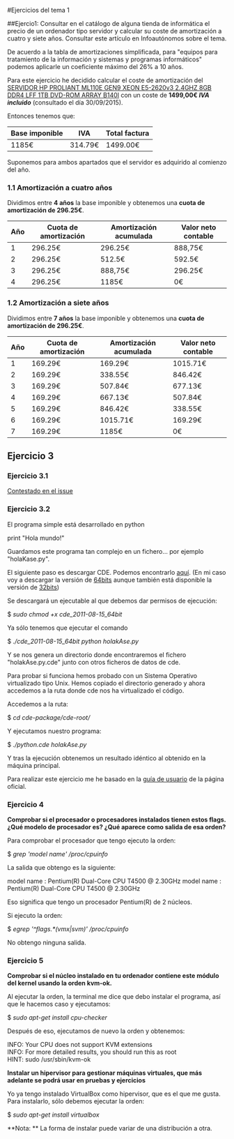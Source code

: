 #Ejercicios del tema 1

##Ejercio1: Consultar en el catálogo de alguna tienda de informática el precio de un ordenador tipo servidor y calcular su coste de amortización a cuatro y siete años. Consultar este artículo en Infoautónomos sobre el tema.

De acuerdo a la tabla de amortizaciones simplificada, para "equipos para tratamiento de la información y sistemas y programas informáticos" podemos aplicarle un coeficiente máximo del 26% a 10 años.

Para este ejercicio he decidido calcular el coste de amortización del [SERVIDOR HP PROLIANT ML110E GEN9 XEON E5-2620v3 2.4GHZ 8GB DDR4 LFF 1TB DVD-ROM ARRAY B140I](http://www.dynos.es/servidor-hp-proliant-ml110e-gen9-xeon-e5-2620v3-2.4ghz-8gb-ddr4-lff-1tb-dvd-rom-array-b140i-888793950609__794996-425.html) con un coste de __1499,00€ *IVA incluido*__ (consultado el día 30/09/2015).


Entonces tenemos que:

| Base imponible |   IVA   | Total factura |
|----------------|---------|---------------|
|      1185€     | 314.79€ |    1499.00€   |


Suponemos para ambos apartados que el servidor es adquirido al comienzo del año.

### 1.1 Amortización a cuatro años

Dividimos entre **4 años** la base imponible y obtenemos una **cuota de amortización de 296.25€**.

| Año | Cuota de amortización| Amortización acumulada | Valor neto contable |
|-----|----------------------|------------------------|---------------------|
|  1  | 296.25€              | 296.25€                | 888,75€             |
|  2  | 296.25€              | 512.5€                 | 592.5€              |
|  3  | 296.25€              | 888,75€                | 296.25€             |
|  4  | 296.25€              | 1185€                  | 0€                  |

### 1.2 Amortización a siete años

Dividimos entre **7 años** la base imponible y obtenemos una **cuota de amortización de 296.25€**.

| Año | Cuota de amortización| Amortización acumulada | Valor neto contable |
|-----|----------------------|------------------------|---------------------|
|  1  | 169.29€              | 169.29€                | 1015.71€            |
|  2  | 169.29€              | 338.55€                | 846.42€             |
|  3  | 169.29€              | 507.84€                | 677.13€             |
|  4  | 169.29€              | 667.13€                | 507.84€             |
|  5  | 169.29€              | 846.42€                | 338.55€             |
|  6  | 169.29€              | 1015.71€               | 169.29€             |
|  7  | 169.29€              | 1185€                  | 0€                  |


## Ejercicio 3

### Ejercicio 3.1

[Contestado en el issue](https://github.com/JJ/IV-2015-16/issues/1)

### Ejercicio 3.2

El programa simple está desarrollado en python

print "Hola mundo!"

Guardamos este programa tan complejo en un fichero... por ejemplo "holaKase.py".

El siguiente paso es descargar CDE. Podemos encontrarlo [aquí](http://www.pgbovine.net/cde.html). (En mi caso voy a descargar la versión de [64bits](https://github.com/downloads/pgbovine/CDE/cde_2011-08-15_64bit) aunque también está disponible la versión de [32bits](https://github.com/downloads/pgbovine/CDE/cde_2011-08-15_32bit))

Se descargará un ejecutable al que debemos dar permisos de ejecución:

$ *sudo chmod +x cde_2011-08-15_64bit*

Ya sólo tenemos que ejecutar el comando

$ *./cde_2011-08-15_64bit python holakAse.py*

Y se nos genera un directorio donde encontraremos el fichero "holakAse.py.cde" junto con otros ficheros de datos de cde.

Para probar si funciona hemos probado con un Sistema Operativo virtualizado tipo Unix. Hemos copiado el directorio generado y ahora accedemos a la ruta donde cde nos ha virtualizado el código.

Accedemos a la ruta:

$ *cd cde-package/cde-root/<ruta>*

Y ejecutamos nuestro programa:

$ *./python.cde holakAse.py*

Y tras la ejecución obtenemos un resultado idéntico al obtenido en la máquina principal.

Para realizar este ejercicio me he basado en la [guía de usuario](http://www.pgbovine.net/cde/manual/) de la página oficial.

### Ejercicio 4

**Comprobar si el procesador o procesadores instalados tienen estos flags. ¿Qué modelo de procesador es? ¿Qué aparece como salida de esa orden?**

Para comprobar el procesador que tengo ejecuto la orden:

$ *grep 'model name' /proc/cpuinfo*

La salida que obtengo es la siguiente:

model name	: Pentium(R) Dual-Core CPU       T4500  @ 2.30GHz
model name	: Pentium(R) Dual-Core CPU       T4500  @ 2.30GHz

Eso significa que tengo un procesador Pentium(R) de 2 núcleos.

Si ejecuto la orden:

$ _egrep '^flags.*(vmx|svm)' /proc/cpuinfo_

No obtengo ninguna salida.

### Ejercicio 5

**Comprobar si el núcleo instalado en tu ordenador contiene este módulo del kernel usando la orden kvm-ok.**

Al ejecutar la orden, la terminal me dice que debo instalar el programa, así que le hacemos caso y ejecutamos:

$ _sudo apt-get install cpu-checker_

Después de eso, ejecutamos de nuevo la orden y obtenemos:

INFO: Your CPU does not support KVM extensions  
INFO: For more detailed results, you should run this as root  
HINT:   sudo /usr/sbin/kvm-ok

**Instalar un hipervisor para gestionar máquinas virtuales, que más adelante se podrá usar en pruebas y ejercicios**

Yo ya tengo instalado VirtualBox como hipervisor, que es el que me gusta. Para instalarlo, sólo debemos ejecutar la orden:

$ _sudo apt-get install virtualbox_

**Nota: ** La forma de instalar puede variar de una distribución a otra.
